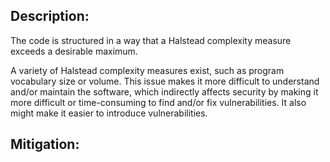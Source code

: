 ## Description:

The code is structured in a way that a Halstead complexity measure exceeds a desirable maximum.

A variety of Halstead complexity measures exist, such as program vocabulary size or volume. This issue makes it more difficult to understand and/or maintain the software, which indirectly affects security by making it more difficult or time-consuming to find and/or fix vulnerabilities. It also might make it easier to introduce vulnerabilities.

## Mitigation:
